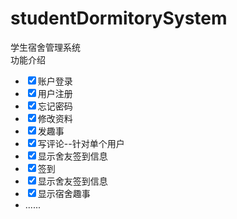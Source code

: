 # studentDormitorySystem
学生宿舍管理系统<br>
功能介绍<br>
<ul>
  <li><input type="checkbox" value="账户登录" checked="checked">账户登录</input></li>
  <li><input type="checkbox" value="用户注册" checked="checked">用户注册</input></li>
  <li><input type="checkbox" value="忘记密码" checked="checked">忘记密码</input></li>
  <li><input type="checkbox" value="修改资料" checked="checked">修改资料</input></li>
  <li><input type="checkbox" value="发趣事" checked="checked">发趣事</input></li>
  <li><input type="checkbox" value="写评论" checked="checked">写评论--针对单个用户</input></li>
  <li><input type="checkbox" value="显示舍友签到信息" checked="checked">显示舍友签到信息</input></li>
  <li><input type="checkbox" value="签到" checked="checked">签到</input></li>
  <li><input type="checkbox" value="显示舍友签到信息" checked="checked">显示舍友签到信息</input></li>
  <li><input type="checkbox" value="显示宿舍趣事" checked="checked">显示宿舍趣事</input></li>
  <li>......</li>
</ul>

